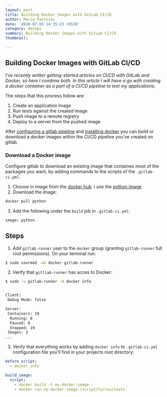 ```yaml
---
layout: post
title: Building Docker Images with GitLab CI/CD
author: Maria Pantsiou
date: '2020-07-03 14:35:23 +0530'
category: devops
summary: Building Docker Images with GitLab CI/CD
thumbnail:

---
```

## Building Docker Images with GitLab CI/CD

*I've recently writter getting-started articles on CI/CD with GitLab and Docker, so here I combine both. In this article I will have a go with creating a docker container as a part of a CI/CD pipeline to test my applications.*

The steps that this process follow are:

1. Create an application image
2. Run tests against the created image
3. Push image to a remote registry
4. Deploy to a server from the pushed image


After [configuring a gitlab pipeline](https://punchyou.github.io/devops/2020/07/02/ci_cd_gitlab/) and [installing docker](https://punchyou.github.io/devops/2020/07/03/dicker_get_started/#/) you can build or download a docker images within the CI/CD pipeline you've created on gitlab.

### Download a Docker image
Configure gitlab to download an existing image that containes most of the packages you want, by adding commands to the scripts of the `.gitlab-ci.yml`.

1. Choose in image from the [docker hub](https://hub.docker.com). I use the [python image](https://hub.docker.com/_/python)
2. Download the image:
```bash
docker pull python
```
3. Add the following under the `build` job in `.gitlab-ci.yml`:
```bash
image: python
```



## Steps

1. Add `gitlab-runner` user to the `docker` group (granting `gitlab-runner` full root permissions). On your terminal run:

```bash
$ sudo usermod -aG docker gitlab-runner
```

2. Verify that `gitllab-runner` has acces to Docker:

```bash
$ sudo -u gitlab-runner -H docker info


Client:
 Debug Mode: false

Server:
 Containers: 19
  Running: 0
  Paused: 0
  Stopped: 19
 Images: 3
...
```

3. Verify that everything works by adding `docker info` to `.gitlab-ci.yml` configuration file you'll find in your projects root directory:

```yml
before_script:
  - docker info

build_image:
  script:
    - docker build -t my-docker-image .
    - docker run my-docker-image /script/to/run/tests
```
